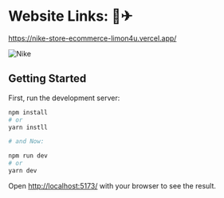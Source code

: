 
# Website Links: 📢✈
https://nike-store-ecommerce-limon4u.vercel.app/

![Nike](https://user-images.githubusercontent.com/113029498/198398170-07010a83-f02d-4a3d-b27c-08c45272f382.PNG)


## Getting Started

First, run the development server:

```bash
npm install
# or
yarn instll

# and Now:

npm run dev
# or
yarn dev
```
Open [http://localhost:5173/](http://localhost:5173/) with your browser to see the result.
